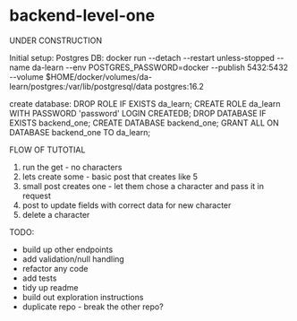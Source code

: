 # backend-level-one
UNDER CONSTRUCTION

Initial setup:
Postgres DB:
docker run --detach --restart unless-stopped --name da-learn --env POSTGRES_PASSWORD=docker --publish 5432:5432 --volume $HOME/docker/volumes/da-learn/postgres:/var/lib/postgresql/data postgres:16.2

create database:
DROP ROLE IF EXISTS da_learn;
CREATE ROLE da_learn WITH PASSWORD 'password' LOGIN CREATEDB;
DROP DATABASE IF EXISTS backend_one;
CREATE DATABASE backend_one;
GRANT ALL ON DATABASE backend_one TO da_learn;


FLOW OF TUTOTIAL
1) run the get - no characters
2) lets create some - basic post that creates like 5
3) small post creates one - let them chose a character and pass it in request
4) post to update fields with correct data for new character
5) delete a character 

TODO:
- build up other endpoints
- add validation/null handling 
- refactor any code
- add tests
- tidy up readme
- build out exploration instructions
- duplicate repo - break the other repo?